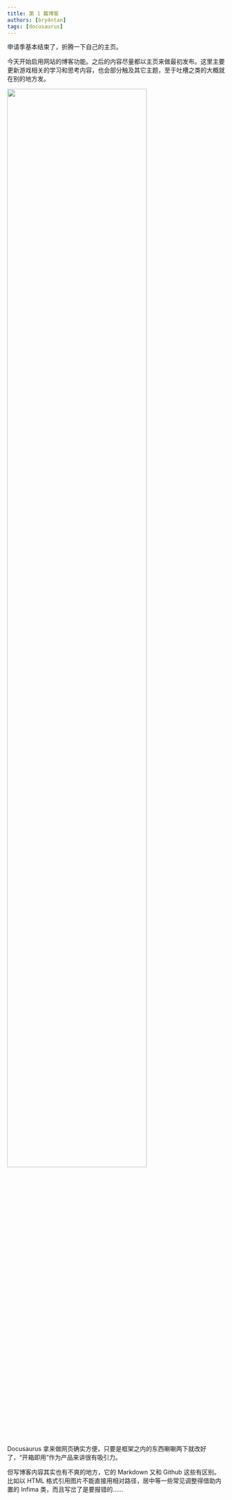 ```yaml
---
title: 第 1 篇博客
authors: [bry4ntan]
tags: [docusaurus]
---
```


申请季基本结束了，折腾一下自己的主页。

今天开始启用网站的博客功能。之后的内容尽量都以主页来做最初发布。这里主要更新游戏相关的学习和思考内容，也会部分触及其它主题，至于吐槽之类的大概就在别的地方发。

<!-- truncate -->

<div class="text--center">
    <img src={require('./bg7.png').default} width="80%" />
</div>

<br/>
Docusaurus 拿来做网页确实方便，只要是框架之内的东西唰唰两下就改好了，“开箱即用”作为产品来讲很有吸引力。

但写博客内容其实也有不爽的地方，它的 Markdown 又和 Github 这些有区别。比如以 HTML 格式引用图片不能直接用相对路径，居中等一些常见调整得借助内置的 Infima 类，而且写岔了是要报错的……

